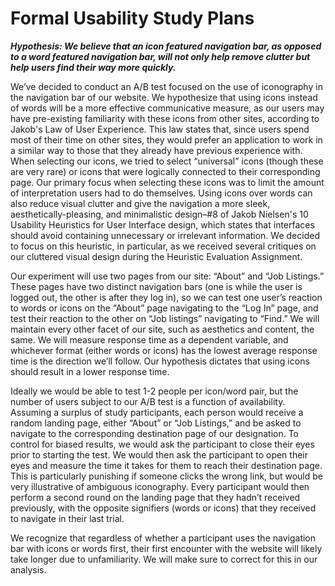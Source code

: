 # Formal Usability Study Plans

***Hypothesis: We believe that an icon featured navigation bar, as opposed to a word featured navigation bar, will not only help remove clutter but help users find their way more quickly.***

We’ve decided to conduct an A/B test focused on the use of iconography in the navigation bar of our website. We hypothesize that using icons instead of words will be a more effective communicative measure, as our users may have pre-existing familiarity with these icons from other sites, according to Jakob's Law of User Experience. This law states that, since users spend most of their time on other sites, they would prefer an application to work in a similar way to those that they already have previous experience with. When selecting our icons, we tried to select “universal” icons (though these are very rare) or icons that were logically connected to their corresponding page. Our primary focus when selecting these icons was to limit the amount of interpretation users had to do themselves. Using icons over words can also reduce visual clutter and give the navigation a more sleek, aesthetically-pleasing, and minimalistic design–#8 of Jakob Nielsen's 10 Usability Heuristics for User Interface design, which states that interfaces should avoid containing unnecessary or irrelevant information. We decided to focus on this heuristic, in particular, as we received several critiques on our cluttered visual design during the Heuristic Evaluation Assignment.

Our experiment will use two pages from our site: “About” and “Job Listings.” These pages have two distinct navigation bars (one is while the user is logged out, the other is after they log in), so we can test one user’s reaction to words or icons on the “About” page navigating to the “Log In” page, and test their reaction to the other on “Job listings” navigating to “Find.” We will maintain every other facet of our site, such as aesthetics and content, the same. We will measure response time as a dependent variable, and whichever format (either words or icons) has the lowest average response time is the direction we’ll follow. Our hypothesis dictates that using icons should result in a lower response time. 

Ideally we would be able to test 1-2 people per icon/word pair, but the number of users subject to our A/B test is a function of availability. Assuming a surplus of study participants, each person would receive a random landing page, either “About” or “Job Listings,” and be asked to navigate to the corresponding destination page of our designation. To control for biased results, we would ask the participant to close their eyes prior to starting the test. We would then ask the participant to open their eyes and measure the time it takes for them to reach their destination page. This is particularly punishing if someone clicks the wrong link, but would be very illustrative of ambiguous iconography. Every participant would then perform a second round on the landing page that they hadn’t received previously, with the opposite signifiers (words or icons) that they received to navigate in their last trial.

We recognize that regardless of whether a participant uses the navigation bar with icons or words first, their first encounter with the website will likely take longer due to unfamiliarity. We will make sure to correct for this in our analysis.

